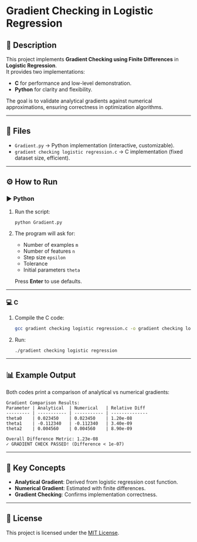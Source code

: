 # Gradient Checking in Logistic Regression

## 📌 Description
This project implements **Gradient Checking using Finite Differences** in **Logistic Regression**.  
It provides two implementations:
- **C** for performance and low-level demonstration.
- **Python** for clarity and flexibility.

The goal is to validate analytical gradients against numerical approximations, ensuring correctness in optimization algorithms.

---

## 📂 Files
- `Gradient.py` → Python implementation (interactive, customizable).  
- `gradient checking logistic regression.c` → C implementation (fixed dataset size, efficient).  

---

## ⚙️ How to Run

### ▶️ Python
1. Run the script:
   ```bash
   python Gradient.py
   ```
2. The program will ask for:
   - Number of examples `m`
   - Number of features `n`
   - Step size `epsilon`
   - Tolerance
   - Initial parameters `theta`

   Press **Enter** to use defaults.

---

### 💻 C
1. Compile the C code:
   ```bash
   gcc gradient checking logistic regression.c -o gradient checking logistic regression -lm
   ```
2. Run:
   ```bash
   ./gradient checking logistic regression
   ```

---

## 📊 Example Output
Both codes print a comparison of analytical vs numerical gradients:

```
Gradient Comparison Results:
Parameter | Analytical  | Numerical   | Relative Diff
--------- | ----------- | ----------- | --------------
theta0    | 0.023450    | 0.023450    | 1.20e-08
theta1    | -0.112340   | -0.112340   | 3.40e-09
theta2    | 0.004560    | 0.004560    | 8.90e-09

Overall Difference Metric: 1.23e-08
✓ GRADIENT CHECK PASSED! (Difference < 1e-07)
```

---

## 🧮 Key Concepts
- **Analytical Gradient**: Derived from logistic regression cost function.  
- **Numerical Gradient**: Estimated with finite differences.  
- **Gradient Checking**: Confirms implementation correctness.  

---

## 📜 License
This project is licensed under the [MIT License](./LICENSE).
